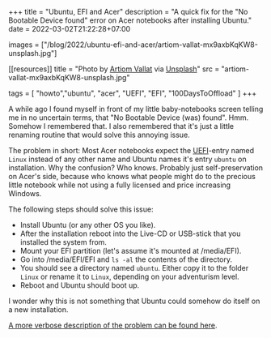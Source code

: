 +++
title = "Ubuntu, EFI and Acer"
description = "A quick fix for the \"No Bootable Device found\" error on Acer notebooks after installing Ubuntu."
date = 2022-03-02T21:22:28+07:00

images = ["/blog/2022/ubuntu-efi-and-acer/artiom-vallat-mx9axbKqKW8-unsplash.jpg"]

[[resources]]
title = "Photo by [Artiom Vallat](https://unsplash.com/@virussinside) via [Unsplash](https://unsplash.com)"
src = "artiom-vallat-mx9axbKqKW8-unsplash.jpg"

tags = [
  "howto","ubuntu", "acer", "UEFI", "EFI", "100DaysToOffload"
]
+++

A while ago I found myself in front of my little baby-notebooks screen telling me in no uncertain terms, that "No Bootable Device (was) found". Hmm. Somehow I remembered that. I also remembered that it's just a little renaming routine that would solve this annoying issue.

The problem in short: Most Acer notebooks expect the [UEFI](https://en.wikipedia.org/wiki/EFI_system_partition)-entry named `Linux` instead of any other name and Ubuntu names it's entry `ubuntu` on installation. Why the confusion? Who knows. Probably just self-preservation on Acer's side, because who knows what people might do to the precious little notebook while not using a fully licensed and price increasing Windows.

The following steps should solve this issue:

- Install Ubuntu (or any other OS you like).
- After the installation reboot into the Live-CD or USB-stick that you installed the system from.
- Mount your EFI partition (let's assume it's mounted at /media/EFI).
- Go into /media/EFI/EFI and `ls -al` the contents of the directory.
- You should see a directory named `ubuntu`. Either copy it to the folder `Linux` or rename it to `Linux`, depending on your adventurism level.
- Reboot and Ubuntu should boot up.

I wonder why this is not something that Ubuntu could somehow do itself on a new installation.

[A more verbose description of the problem can be found here](http://www.slabbe.org/blogue/2018/05/installing-ubuntu-18.04-on-aspire-es-11-es1-132-c6lg/).

